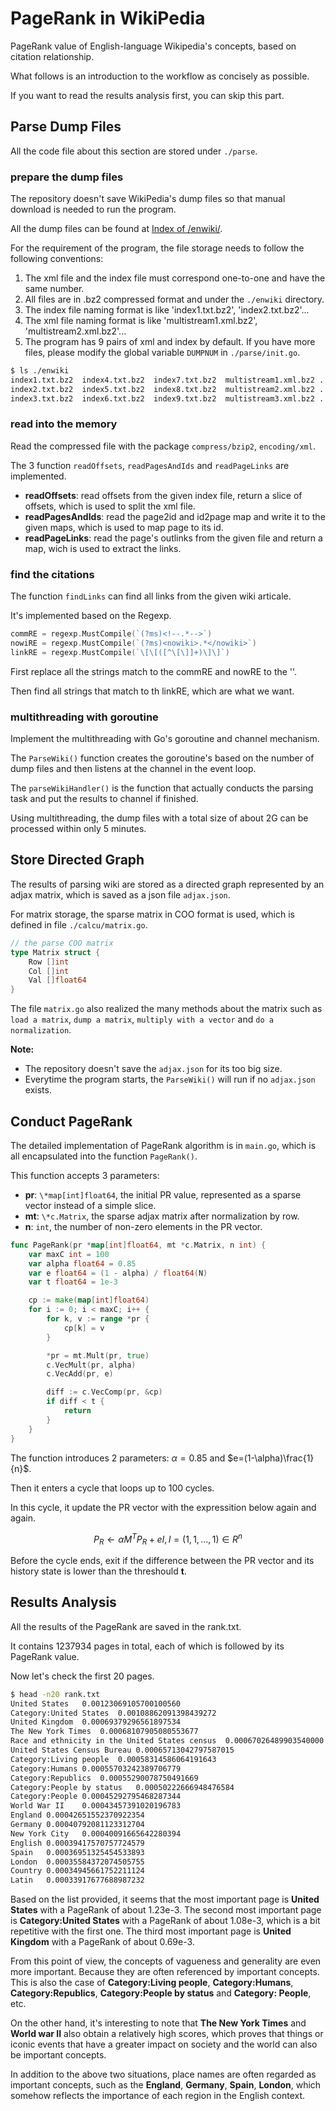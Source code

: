 # PageRank in WikiPedia

PageRank value of English-language Wikipedia's concepts, based on citation relationship.

What follows is an introduction to the workflow as concisely as possible.

If you want to read the results analysis first, you can skip this part.

## Parse Dump Files

All the code file about this section are stored under `./parse`.

### prepare the dump files

The repository doesn't save WikiPedia's dump files so that manual download is needed to run the program.

All the dump files can be found at [Index of /enwiki/](https://dumps.wikimedia.org/enwiki).

For the requirement of the program, the file storage needs to follow the following conventions:

1. The xml file and the index file must correspond one-to-one and have the same number.
2. All files are in .bz2 compressed format and under the `./enwiki` directory.
3. The index file naming format is like 'index1.txt.bz2', 'index2.txt.bz2'...
4. The xml file naming format is like 'multistream1.xml.bz2', 'multistream2.xml.bz2'...
5. The program has 9 pairs of xml and index by default. If you have more files, please modify the global variable `DUMPNUM` in `./parse/init.go`.

```bash
$ ls ./enwiki
index1.txt.bz2  index4.txt.bz2  index7.txt.bz2  multistream1.xml.bz2 ...
index2.txt.bz2  index5.txt.bz2  index8.txt.bz2  multistream2.xml.bz2 ...
index3.txt.bz2  index6.txt.bz2  index9.txt.bz2  multistream3.xml.bz2 ...
```

### read into the memory

Read the compressed file with the package `compress/bzip2`, `encoding/xml`.

The 3 function `readOffsets`, `readPagesAndIds` and `readPageLinks` are implemented.

- **readOffsets**: read offsets from the given index file, return a slice of offsets, which is used to split the xml file.
- **readPagesAndIds**: read the page2id and id2page map and write it to the given maps, which is used to map page to its id.
- **readPageLinks**: read the page's outlinks from the given file and return a map, wich is used to extract the links.

### find the citations

The function `findLinks` can find all links from the given wiki articale.

It's implemented based on the Regexp.

```Go
commRE = regexp.MustCompile(`(?ms)<!--.*-->`)
nowiRE = regexp.MustCompile(`(?ms)<nowiki>.*</nowiki>`)
linkRE = regexp.MustCompile(`\[\[([^\[\]]+)\]\]`)
```

First replace all the strings match to the commRE and nowRE to the ''.

Then find all strings that match to th linkRE, which are what we want.

### multithreading with goroutine

Implement the multithreading with Go's goroutine and channel mechanism.

The `ParseWiki()` function creates the goroutine's based on the number of dump files and then listens at the channel in the event loop.

The `parseWikiHandler()` is the function that actually conducts the parsing task and put the results to channel if finished.

Using multithreading, the dump files with a total size of about 2G can be processed within only 5 minutes.

## Store Directed Graph

The results of parsing wiki are stored as a directed graph represented by an adjax matrix, which is saved as a json file `adjax.json`.

For matrix storage, the sparse matrix in COO format is used, which is defined in file `./calcu/matrix.go`.

```Go
// the parse COO matrix
type Matrix struct {
	Row []int
	Col []int
	Val []float64
}
```

The file `matrix.go` also realized the many methods about the matrix such as `load a matrix`, `dump a matrix`, `multiply with a vector` and `do a normalization`.

**Note:** 
- The repository doesn't save the `adjax.json` for its too big size. 
- Everytime the program starts, the `ParseWiki()` will run if no `adjax.json` exists.

## Conduct PageRank

The detailed implementation of PageRank algorithm is in `main.go`, which is all encapsulated into the function `PageRank()`.

This function accepts 3 parameters: 

- **pr**: `\*map[int]float64`, the initial PR value, represented as a sparse vector instead of a simple slice.
- **mt**: `\*c.Matrix`, the sparse adjax matrix after normalization by row.
- **n**: `int`, the number of non-zero elements in the PR vector.

```Go
func PageRank(pr *map[int]float64, mt *c.Matrix, n int) {
	var maxC int = 100
	var alpha float64 = 0.85
	var e float64 = (1 - alpha) / float64(N)
	var t float64 = 1e-3

	cp := make(map[int]float64)
	for i := 0; i < maxC; i++ {
		for k, v := range *pr {
			cp[k] = v
		}

		*pr = mt.Mult(pr, true)
		c.VecMult(pr, alpha)
		c.VecAdd(pr, e)

		diff := c.VecComp(pr, &cp)
		if diff < t {
			return
		}
	}
}
```

The function introduces 2 parameters: $\alpha=0.85$ and $e=(1-\alpha)\frac{1}{n}$.

Then it enters a cycle that loops up to 100 cycles.

In this cycle, it update the PR vector with the expressition below again and again.

$$P_{R} \leftarrow \alpha M^T P_{R} + e I, I = (1,1,...,1) \in R^n$$

Before the cycle ends, exit if the difference between the PR vector and its history state is lower than the threshould **t**.

## Results Analysis

All the results of the PageRank are saved in the rank.txt.

It contains 1237934 pages in total, each of which is followed by its PageRank value.

Now let's check the first 20 pages.

```bash
$ head -n20 rank.txt
United States	0.00123069105700100560
Category:United States	0.00108862091398439272
United Kingdom	0.00069379296561897534
The New York Times	0.00068107905080553677
Race and ethnicity in the United States census	0.00067026489903540000
United States Census Bureau	0.00065713042797587015
Category:Living people	0.00058314586064191643
Category:Humans	0.00055703242389706779
Category:Republics	0.00055290078750491669
Category:People by status	0.00050222666948476584
Category:People	0.00045292795468287344
World War II	0.00043457391020196783
England	0.00042651552370922354
Germany	0.00040792081123312704
New York City	0.00040091665642280394
English	0.00039417570757724579
Spain	0.00036951325454533893
London	0.00035584372074505755
Country	0.00034945661752211124
Latin	0.00033917677688987232
```

Based on the list provided, it seems that the most important page is **United States** with a PageRank of about 1.23e-3. The second most important page is **Category:United States** with a PageRank of about 1.08e-3, which is a bit repetitive with the first one. The third most important page is **United Kingdom** with a PageRank of about 0.69e-3.

From this point of view, the concepts of vagueness and generality are even more important. Because they are often referenced by important concepts. This is also the case of **Category:Living people**, **Category:Humans**, **Category:Republics**, **Category:People by status** and **Category: People**, etc.

On the other hand, it's interesting to note that **The New York Times** and **World war II** also obtain a relatively high scores, which proves that things or iconic events that have a greater impact on society and the world can also be important concepts.

In addition to the above two situations, place names are often regarded as important concepts, such as the **England**, **Germany**, **Spain**, **London**, which somehow reflects the importance of each region in the English context.
